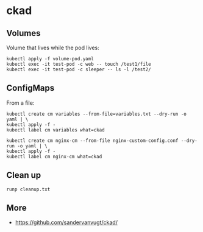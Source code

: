 # ckad

## Volumes

Volume that lives while the pod lives:

```
kubectl apply -f volume-pod.yaml
kubectl exec -it test-pod -c web -- touch /test1/file
kubectl exec -it test-pod -c sleeper -- ls -l /test2/
```

## ConfigMaps

From a file:

```
kubectl create cm variables --from-file=variables.txt --dry-run -o yaml | \
kubectl apply -f -
kubectl label cm variables what=ckad
```

```
kubectl create cm nginx-cm --from-file nginx-custom-config.conf --dry-run -o yaml | \
kubectl apply -f -
kubectl label cm nginx-cm what=ckad
```

## Clean up

```
runp cleanup.txt
```

## More

* https://github.com/sandervanvugt/ckad/
